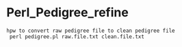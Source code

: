 # Perl_Pedigree_refine

```
hpw to convert raw pedigree file to clean pedigree file
 perl pedigree.pl raw.file.txt clean.file.txt
```
